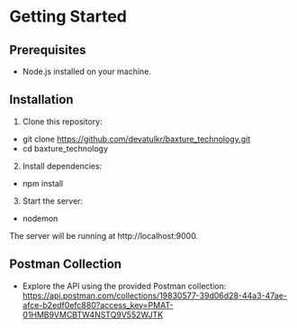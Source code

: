 Getting Started
===================================

Prerequisites
------------------------------------
 * Node.js installed on your machine.

Installation
------------------------------------
 1. Clone this repository:
   * git clone https://github.com/devatulkr/baxture_technology.git
   * cd baxture_technology

 2. Install dependencies:
   * npm install
     
 3. Start the server:
   * nodemon

The server will be running at http://localhost:9000.

Postman Collection
-----------------------------------
 * Explore the API using the provided Postman collection: https://api.postman.com/collections/19830577-39d06d28-44a3-47ae-afce-b2edf0efc880?access_key=PMAT-01HMB9VMCBTW4NSTQ9V552WJTK
